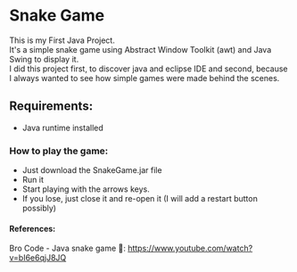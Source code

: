 # Snake Game
This is my First Java Project. <br/>
It's a simple snake game using Abstract Window Toolkit (awt) and Java Swing to display it.<br/>
I did this project first, to discover java and eclipse IDE and second, because I always wanted to see how simple games were made behind the scenes.<br/>

## Requirements:
* Java runtime installed

### How to play the game:

* Just download the SnakeGame.jar file
* Run it 
* Start playing with the arrows keys. 
* If you lose, just close it and re-open it (I will add a restart button possibly)

#### References:
Bro Code - Java snake game 🐍: https://www.youtube.com/watch?v=bI6e6qjJ8JQ
